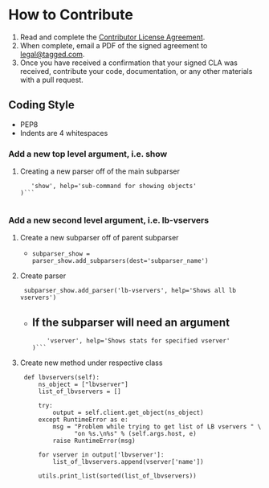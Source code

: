 # How to Contribute
1. Read and complete the [Contributor License Agreement](https://github.com/tagged/netscaler-tool/blob/master/CLA.txt).
1. When complete, email a PDF of the signed agreement to [legal@tagged.com](mailto:legal@tagged.com).
1. Once you have received a confirmation that your signed CLA was received, contribute your code, documentation, or any other materials with a pull request.

## Coding Style
* PEP8
* Indents are 4 whitespaces

### Add a new top level argument, i.e. show
1. Creating a new parser off of the main subparser
   
   ```parser_show = subparser.add_parser(
      'show', help='sub-command for showing objects'
   )```


### Add a new second level argument, i.e. lb-vservers
1. Create a new subparser off of parent subparser
    * `subparser_show = parser_show.add_subparsers(dest='subparser_name')`
1. Create parser

        subparser_show.add_parser('lb-vservers', help='Shows all lb vservers')

    * If the subparser will need an argument
        -
        ```parser_show_lbvserver.add_argument(
            'vserver', help='Shows stats for specified vserver'
        )```

1. Create new method under respective class

        def lbvservers(self):
            ns_object = ["lbvserver"]
            list_of_lbvservers = []

            try:
                output = self.client.get_object(ns_object)
            except RuntimeError as e:
                msg = "Problem while trying to get list of LB vservers " \
                      "on %s.\n%s" % (self.args.host, e)
                raise RuntimeError(msg)

            for vserver in output['lbvserver']:
                list_of_lbvservers.append(vserver['name'])

            utils.print_list(sorted(list_of_lbvservers))
